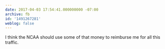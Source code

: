 ```yaml
---
date: 2017-04-03 17:54:41.000000000 -07:00
archive: fb
id: '1491267281'
weblog: false
---
```


I think the NCAA should use some of that money to reimburse me for all this traffic.
